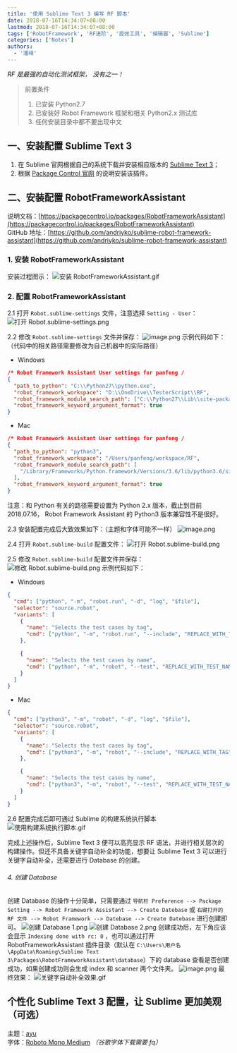 ```yaml
---
title: '使用 Sublime Text 3 编写 RF 脚本'
date: 2018-07-16T14:34:07+08:00
lastmod: 2018-07-16T14:34:07+08:00
tags: ['RobotFramework', 'RF进阶', '提效工具', '编辑器', 'Sublime']
categories: ['Notes']
authors:
  - '潘峰'
---
```


_RF 是最强的自动化测试框架， 没有之一！_

> 前置条件
>
> 1. 已安装 Python2.7
> 2. 已安装好 Robot Framework 框架和相关 Python2.x 测试库
> 3. 任何安装目录中都不要出现中文

## 一、安装配置 Sublime Text 3

1. 在 Sublime 官网根据自己的系统下载并安装相应版本的 [Sublime Text 3](http://www.sublimetext.com/3)；
2. 根据 [Package Control 官网](https://packagecontrol.io/installation) 的说明安装该插件。

## 二、安装配置 RobotFrameworkAssistant

说明文档：[https://packagecontrol.io/packages/RobotFrameworkAssistant](https://packagecontrol.io/packages/RobotFrameworkAssistant)  
GitHub 地址：[https://github.com/andriyko/sublime-robot-framework-assistant](https://github.com/andriyko/sublime-robot-framework-assistant)

### 1. 安装 RobotFrameworkAssistant

安装过程图示：
![安装 RobotFrameworkAssistant.gif](http://ww1.sinaimg.cn/large/ed19fa55gy1gfphy1v1zeg212w0n9jyd.gif)

### 2. 配置 RobotFrameworkAssistant

2.1 打开 `Robot.sublime-settings` 文件，注意选择 `Setting - User`：
![打开 Robot.sublime-settings.png](http://ww1.sinaimg.cn/large/ed19fa55gy1gfphykt21fj21340ni75o.jpg)

2.2 修改 `Robot.sublime-settings` 文件并保存：
![image.png](http://ww1.sinaimg.cn/large/ed19fa55gy1gfphz2h23hj21340ni0uk.jpg)
示例代码如下：（代码中的相关路径需要修改为自己机器中的实际路径）

- Windows

```json
/* Robot Framework Assistant User settings for panfeng /
{
  "path_to_python": "C:\\Python27\\python.exe",
  "robot_framework_workspace": "D:\\OneDrive\\TesterScript\\RF",
  "robot_framework_module_search_path": ["C:\\Python27\\Lib\\site-packages"],
  "robot_framework_keyword_argument_format": true
}
```

- Mac

```json
/* Robot Framework Assistant User settings for panfeng /
{
  "path_to_python": "python3",
  "robot_framework_workspace": "/Users/panfeng/workspace/RF",
  "robot_framework_module_search_path": [
    "/Library/Frameworks/Python.framework/Versions/3.6/lib/python3.6/site-packages"
  ],
  "robot_framework_keyword_argument_format": true
}
```

注意：和 Python 有关的路径需要设置为 Python 2.x 版本，截止到目前 2018.07.16， Robot Framework Assistant 的 Python3 版本兼容性不是很好。

2.3 安装配置完成后大致效果如下：（主题和字体可能不一样）
![image.png](http://ww1.sinaimg.cn/large/ed19fa55gy1gfphzi5nbzj21340ni0w0.jpg)

2.4 打开 `Robot.sublime-build` 配置文件：
![打开 Robot.sublime-build.png](http://ww1.sinaimg.cn/large/ed19fa55gy1gfphzyeps9j21340niabg.jpg)

2.5 修改 `Robot.sublime-build` 配置文件并保存：
![修改 Robot.sublime-build.png](http://ww1.sinaimg.cn/large/ed19fa55gy1gfpi07ad74j21340nitb1.jpg)
示例代码如下：

- Windows

```json
{
  "cmd": ["python", "-m", "robot.run", "-d", "log", "$file"],
  "selector": "source.robot",
  "variants": [
    {
      "name": "Selects the test cases by tag",
      "cmd": ["python", "-m", "robot.run", "--include", "REPLACE_WITH_TAG", "-d", "log", "$file"]
    },

    {
      "name": "Selects the test cases by name",
      "cmd": ["python", "-m", "robot", "--test", "REPLACE_WITH_TEST_NAME", "-d", "log", "$file"]
    }
  ]
}
```

- Mac

```json
{
  "cmd": ["python3", "-m", "robot", "-d", "log", "$file"],
  "selector": "source.robot",
  "variants": [
    {
      "name": "Selects the test cases by tag",
      "cmd": ["python3", "-m", "robot", "--include", "REPLACE_WITH_TAG", "-d", "log", "$file"]
    },

    {
      "name": "Selects the test cases by name",
      "cmd": ["python3", "-m", "robot", "--test", "REPLACE_WITH_TEST_NAME", "-d", "log", "$file"]
    }
  ]
}
```

2.6 配置完成后即可通过 Sublime 的构建系统执行脚本
![使用构建系统执行脚本.gif](http://ww1.sinaimg.cn/large/ed19fa55gy1gfpi36dqzug215w0psjy9.gif)

完成上述操作后，Sublime Text 3 便可以高亮显示 RF 语法，并进行相关层次的构建操作。但还不具备关键字自动补全的功能，想要让 Sublime Text 3 可以进行关键字自动补全，还需要进行 Database 的创建。

###### 4. 创建 Database

创建 Database 的操作十分简单，只需要通过 `导航栏 Preference --> Package Setting --> Robot Framework Assistant --> Create Datebase` 或 `右键打开的 RF 文件 --> Robot Framework --> Datebase --> Create Datebase` 进行创建即可。
![创建 Database 1.png](http://ww1.sinaimg.cn/large/ed19fa55gy1gfpi3msrtjj21340nijvj.jpg)
![创建 Database 2.png](http://ww1.sinaimg.cn/large/ed19fa55gy1gfpi3zquhbj21340nigpd.jpg)
创建成功后，左下角应该会显示 `Indexing done with rc: 0` ，也可以通过打开 RobotFrameworkAssistant 插件目录（默认在 `C:\Users\用户名\AppData\Roaming\Sublime Text 3\Packages\RobotFrameworkAssistant\database`）下的 database 查看是否创建成功，如果创建成功则会生成 index 和 scanner 两个文件夹。
![image.png](http://ww1.sinaimg.cn/large/ed19fa55gy1gfpi499cbqj20gr035q2z.jpg)
最终效果：
![关键字自动补全效果.gif](http://ww1.sinaimg.cn/large/ed19fa55gy1gfpi4v0zb3g212w0n9n3w.gif)

## 个性化 Sublime Text 3 配置，让 Sublime 更加美观（可选）

主题：[ayu](https://github.com/dempfi/ayu)  
字体：[Roboto Mono Medium](https://fonts.google.com/specimen/Roboto+Mono)
_（谷歌字体下载需要 fq）_
